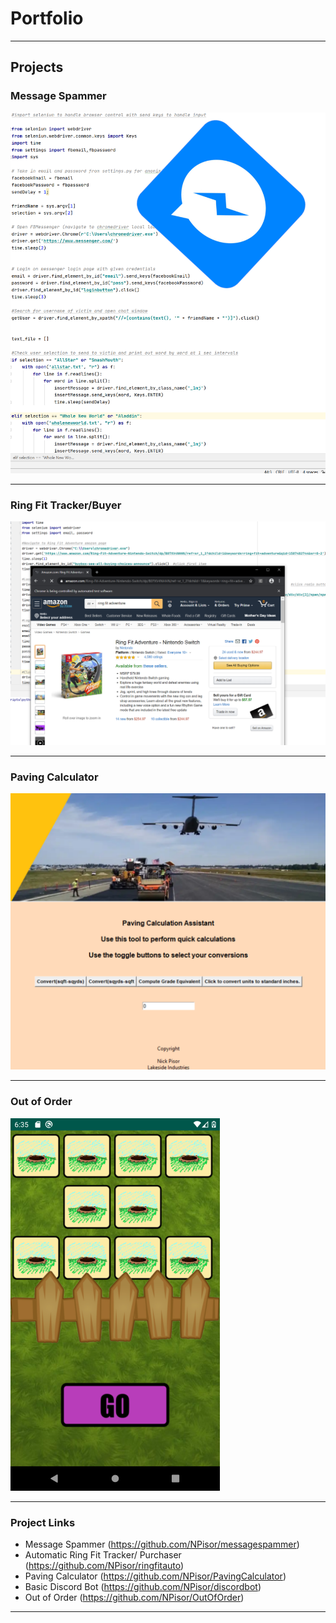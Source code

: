 # Portfolio

---

## Projects

### Message Spammer


<img src="images/messagespam.png?raw=true"/>

---


### Ring Fit Tracker/Buyer


<img src="images/ringfit.png?raw=true"/>

---


### Paving Calculator


<img src="images/paving.png?raw=true"/>

---
### Out of Order


<img src="images/outoforder.png?raw=true"/>


---


### Project Links

- Message Spammer (https://github.com/NPisor/messagespammer)
- Automatic Ring Fit Tracker/ Purchaser (https://github.com/NPisor/ringfitauto)
- Paving Calculator (https://github.com/NPisor/PavingCalculator)
- Basic Discord Bot (https://github.com/NPisor/discordbot)
- Out of Order (https://github.com/NPisor/OutOfOrder)

---





